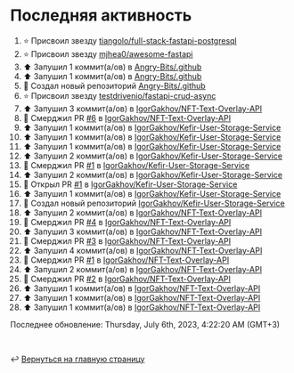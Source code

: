 # Последняя активность

<!--RECENT_ACTIVITY:start-->
1. ⭐ Присвоил звезду [tiangolo/full-stack-fastapi-postgresql](https://github.com/tiangolo/full-stack-fastapi-postgresql)<br>
2. ⭐ Присвоил звезду [mjhea0/awesome-fastapi](https://github.com/mjhea0/awesome-fastapi)<br>
3. ⬆️ Запушил 1 коммит(а/ов) в [Angry-Bits/.github](https://github.com/Angry-Bits/.github)<br>
4. ⬆️ Запушил 1 коммит(а/ов) в [Angry-Bits/.github](https://github.com/Angry-Bits/.github)<br>
5. 📔 Создал новый репозиторий [Angry-Bits/.github](https://github.com/Angry-Bits/.github)<br>
6. ⭐ Присвоил звезду [testdrivenio/fastapi-crud-async](https://github.com/testdrivenio/fastapi-crud-async)<br>
7. ⬆️ Запушил 3 коммит(а/ов) в [IgorGakhov/NFT-Text-Overlay-API](https://github.com/IgorGakhov/NFT-Text-Overlay-API)<br>
8. 🎉 Смерджил PR [#6](https://github.com/IgorGakhov/NFT-Text-Overlay-API/pull/6) в [IgorGakhov/NFT-Text-Overlay-API](https://github.com/IgorGakhov/NFT-Text-Overlay-API)<br>
9. ⬆️ Запушил 1 коммит(а/ов) в [IgorGakhov/Kefir-User-Storage-Service](https://github.com/IgorGakhov/Kefir-User-Storage-Service)<br>
10. ⬆️ Запушил 1 коммит(а/ов) в [IgorGakhov/Kefir-User-Storage-Service](https://github.com/IgorGakhov/Kefir-User-Storage-Service)<br>
11. ⬆️ Запушил 1 коммит(а/ов) в [IgorGakhov/Kefir-User-Storage-Service](https://github.com/IgorGakhov/Kefir-User-Storage-Service)<br>
12. ⬆️ Запушил 2 коммит(а/ов) в [IgorGakhov/Kefir-User-Storage-Service](https://github.com/IgorGakhov/Kefir-User-Storage-Service)<br>
13. 🎉 Смерджил PR [#1](https://github.com/IgorGakhov/Kefir-User-Storage-Service/pull/1) в [IgorGakhov/Kefir-User-Storage-Service](https://github.com/IgorGakhov/Kefir-User-Storage-Service)<br>
14. ⬆️ Запушил 2 коммит(а/ов) в [IgorGakhov/Kefir-User-Storage-Service](https://github.com/IgorGakhov/Kefir-User-Storage-Service)<br>
15. 💪 Открыл PR [#1](https://github.com/IgorGakhov/Kefir-User-Storage-Service/pull/1) в [IgorGakhov/Kefir-User-Storage-Service](https://github.com/IgorGakhov/Kefir-User-Storage-Service)<br>
16. ⬆️ Запушил 1 коммит(а/ов) в [IgorGakhov/Kefir-User-Storage-Service](https://github.com/IgorGakhov/Kefir-User-Storage-Service)<br>
17. 📔 Создал новый репозиторий [IgorGakhov/Kefir-User-Storage-Service](https://github.com/IgorGakhov/Kefir-User-Storage-Service)<br>
18. ⬆️ Запушил 2 коммит(а/ов) в [IgorGakhov/NFT-Text-Overlay-API](https://github.com/IgorGakhov/NFT-Text-Overlay-API)<br>
19. 🎉 Смерджил PR [#4](https://github.com/IgorGakhov/NFT-Text-Overlay-API/pull/4) в [IgorGakhov/NFT-Text-Overlay-API](https://github.com/IgorGakhov/NFT-Text-Overlay-API)<br>
20. ⬆️ Запушил 3 коммит(а/ов) в [IgorGakhov/NFT-Text-Overlay-API](https://github.com/IgorGakhov/NFT-Text-Overlay-API)<br>
21. 🎉 Смерджил PR [#3](https://github.com/IgorGakhov/NFT-Text-Overlay-API/pull/3) в [IgorGakhov/NFT-Text-Overlay-API](https://github.com/IgorGakhov/NFT-Text-Overlay-API)<br>
22. ⬆️ Запушил 4 коммит(а/ов) в [IgorGakhov/NFT-Text-Overlay-API](https://github.com/IgorGakhov/NFT-Text-Overlay-API)<br>
23. 🎉 Смерджил PR [#1](https://github.com/IgorGakhov/NFT-Text-Overlay-API/pull/1) в [IgorGakhov/NFT-Text-Overlay-API](https://github.com/IgorGakhov/NFT-Text-Overlay-API)<br>
24. ⬆️ Запушил 2 коммит(а/ов) в [IgorGakhov/NFT-Text-Overlay-API](https://github.com/IgorGakhov/NFT-Text-Overlay-API)<br>
25. 🎉 Смерджил PR [#2](https://github.com/IgorGakhov/NFT-Text-Overlay-API/pull/2) в [IgorGakhov/NFT-Text-Overlay-API](https://github.com/IgorGakhov/NFT-Text-Overlay-API)<br>
26. ⬆️ Запушил 1 коммит(а/ов) в [IgorGakhov/NFT-Text-Overlay-API](https://github.com/IgorGakhov/NFT-Text-Overlay-API)<br>
27. ⬆️ Запушил 1 коммит(а/ов) в [IgorGakhov/NFT-Text-Overlay-API](https://github.com/IgorGakhov/NFT-Text-Overlay-API)<br>
28. ⬆️ Запушил 1 коммит(а/ов) в [IgorGakhov/NFT-Text-Overlay-API](https://github.com/IgorGakhov/NFT-Text-Overlay-API)<br>
<!--RECENT_ACTIVITY:end-->

<!--RECENT_ACTIVITY:last_update-->
Последнее обновление: Thursday, July 6th, 2023, 4:22:20 AM (GMT+3)
<!--RECENT_ACTIVITY:last_update_end-->

<br>

↩️ [Вернуться на главную страницу](locale/ru/README.md)

